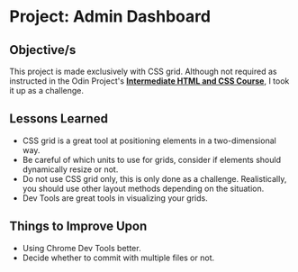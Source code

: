 # Project: Admin Dashboard

## Objective/s

This project is made exclusively with CSS grid. Although not required as instructed in the Odin Project's **[Intermediate HTML and CSS Course](https://www.theodinproject.com/paths/full-stack-javascript/courses/intermediate-html-and-css)**, I took it up as a challenge.

## Lessons Learned

-   CSS grid is a great tool at positioning elements in a two-dimensional way.
-   Be careful of which units to use for grids, consider if elements should dynamically resize or not.
-   Do not use CSS grid only, this is only done as a challenge. Realistically, you should use other layout methods depending on the situation.
-   Dev Tools are great tools in visualizing your grids.

## Things to Improve Upon

-   Using Chrome Dev Tools better.
-   Decide whether to commit with multiple files or not.
